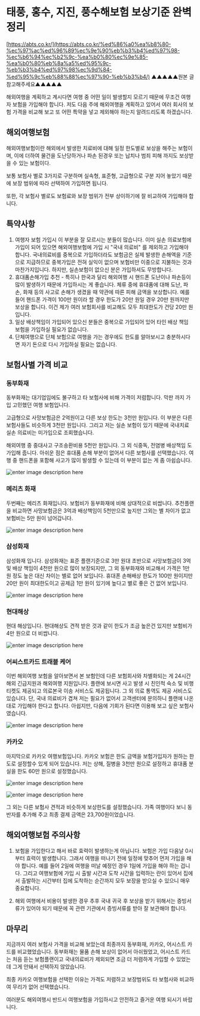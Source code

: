 ﻿# 태풍, 홍수, 지진, 풍수해보험 보상기준 완벽정리

[https://abts.co.kr/](https://abts.co.kr/%ed%86%a0%ea%b8%80-%ec%97%ac%ed%96%89%ec%9e%90%eb%b3%b4%ed%97%98-%ec%b6%94%ec%b2%9c-%ea%b0%80%ec%9e%85-%ea%b0%80%eb%8a%a5%ed%95%9c-%eb%b3%b4%ed%97%98%ec%9d%84-%ed%95%9c%eb%88%88%ec%97%90-%eb%b3%b4/)
▲▲▲▲▲원본 글 참고해주세요▲▲▲▲▲

해외여행을 계획하고 계시다면 여행 중 어떤 일이 발생할지 모르기 때문에 무조건 여행자 보험을 가입해야 합니다. 저도 다음 주에 해외여행을 계획하고 있어서 여러 회사의 보험 가격을 비교해 보고 또 어떤 특약을 넣고 제외해야 하는지 알려드리도록 하겠습니다.

## 해외여행보험
해외여행보험이란 해외에서 발생한 치료비에 대해 일정 한도별로 보상을 해주는 보험이며, 이에 더하여 물건을 도난당하거나 파손 된경우 또는 납치나 범죄 피해 까지도 보상받을 수 있는 보험이다. 

보통 보험사 별로 3가지로 구분하며 실속형, 표준형, 고급형으로 구분 지어 놓았기 때문에 보장 범위에 따라 선택하여 가입하면 됩니다.

또한, 각 보험사 별로도 보험료와 보장 범위가 전부 상이하기에 잘 비교하여 가입해야 합니다. 

## 특약사항
1. 여행자 보험 가입시 이 부분을 잘 모르시는 분들이 많습니다. 이미 실손 의료보험에  가입이 되어 있으면 해외여행보험에 가입 시 "국내 의료비" 를 제외하고 가입해야 합니다. 국내의료비를 중복으로 가입하더라도 보험금은 실제 발생한 손해액을 기준으로 지급하므로 중복가입은 전혀 실익이 없으며 보험비만 이중으로 지불하는 것과 마찬가지입니다.  하지만, 실손보험이 없으신 분은 가입하셔도 무방합니다.
2. 휴대품손해가입 추천 - 특히나 한국과 달리 해외여행 시 핸드폰 도난이나 파손등이 많이 발생하기 때문에 가입하시는 게 좋습니다. 체류 중에 휴대품에 대해 도난, 파손, 화재 등의 사고로 손해가 생겼을 때 약관에 따른 피해 금액을 보상합니다. 예를 들어 핸드폰 가격이 100만 원이라 할 경우 한도가 20만 원일 경우 20만 원까지만 보상을 합니다. 이건 제가 여러 보험회사를 비교해도 모두 최대한도가 건당 20만 원입니다. 
3. 일상 배상책임이 가입되어 있으신 분들은 중복으로 가입되어 있어 타인 배상 책임 보험을 가입하실 필요가 없습니다. 
4. 단체여행으로 단체 보험으로 여행을 가는 경우에도 한도를 알아보시고 충분하시다면 자기 돈으로 다시 가입하실 필요는 없습니다. 

## 보험사별 가격 비교
### 동부화재
동부화재는 대기업임에도 불구하고  타 보험사에 비해 가격이 저렴합니다. 막판 까지 가입 고민했던 여행 보험입니다. 

고급형으로 사망보험금은 2억원이고 다른 보상 한도는 3천만 원입니다. 이 부분은 다른 보험사들도 비슷하게 3천만 원입니다. 그리고 저는 실손 보험이 있기 때문에 국내치료 실손 의료비는 미가입으로 조회했습니다. 

해외여행 중 중대사고 구조송환비용 5천만 원입니다.  그 외 식중독, 전염병 배상책임 도 가입해 줍니다. 아쉬운 점은 휴대품 손해 부분이 없어서 다른 보험사를 선택했습니다. 여행 중 핸드폰을 포함해 사고가 많이 발생할 수 있는데 이 부분이 없는 게 좀 아쉽습니다. 

![enter image description here](https://img1.daumcdn.net/thumb/R1280x0/?scode=mtistory2&fname=https://blog.kakaocdn.net/dn/bPF5C9/btsG5vyETiO/LzsK0u1Jo3vEACobYJw49K/img.png)

### 메리츠 화재
두번째는 메리츠 화재입니다. 보험비가 동부화재에 비해 상대적으로 비쌉니다. 추천플랜을 비교하면 사망보험금은 3억과 배상책임이 5천만으로 높지만 그외는 별 차이가 없고 보험비는 5만 원이 넘어갑니다. 

![enter image description here](https://img1.daumcdn.net/thumb/R1280x0/?scode=mtistory2&fname=https://blog.kakaocdn.net/dn/ACqpI/btsG5USh0iu/ok2XLNCoQndckL0StoHDkK/img.png)

### 삼성화재
삼성화재 입니다.  삼성화재는 표준 플랜기준으로 3만 원대 초반으로 사망보험금이 3억 및 배상 책임이 4천만 원으로 많이 보장되지만, 그 외 동부화재와 비교해서 가격은 1만 원 정도 높은 대신 차이는 별로 없어 보입니다. 휴대폰 손해배상 한도가 100만 원이지만 20만 원이 최대한도이고 공제금 1만 원이 있기에 높다고 별로 좋은 건 없어 보입니다. 

![enter image description here](https://img1.daumcdn.net/thumb/R1280x0/?scode=mtistory2&fname=https://blog.kakaocdn.net/dn/dKDoYk/btsG8BwV98W/YLi0OfT56oZfToe4UEXqw0/img.png)

### 현대해상
현대 해상입니다. 현대해상도 견적 받은 것과 같이 한도가 조금 높은건 있지만 보험비가 4만 원으로 더 비쌉니다. 

![enter image description here](https://img1.daumcdn.net/thumb/R1280x0/?scode=mtistory2&fname=https://blog.kakaocdn.net/dn/dShReu/btsG8FlMu3w/geDQZI0yD8g2kvTt6HdWK1/img.png)

### 어씨스트카드 트래블 케어
이번 해외여행 보험을 알아보면서 본 보험인데 다른 보험회사와 차별화되는 게 24시간 해외 긴급지원과 해외여행 지원입니다. 플랜에 보시면 사고 발생 시 친인척 숙소 및 비행 티켓도 제공되고 의료본국 이송 서비스도 제공됩니다.  그 외 의료 통역도 제공 서비스도 있습니다. 단, 국내 의료비가 겹쳐 저는 필요가 없어서 고객센터에 문의하니 플랜에 나온 대로 가입해야 한다고 합니다. 아쉽지만, 다음에 기회가 된다면 이용해 보고 싶은 보험사였습니다. 

![enter image description here](https://img1.daumcdn.net/thumb/R1280x0/?scode=mtistory2&fname=https://blog.kakaocdn.net/dn/bFCmtK/btsG5Urc4UG/dKBddWBEUr7GRx9W4AA3P1/img.png)

### 카카오
마지막으로 카카오 여행보험입니다. 
카카오 보험은 한도 금액을 보험가입자가 원하는 한도로 설정할수 있게 되어 있습니다. 저는 상해, 질병을 3천만 원으로 설정하고 휴대품 분실을 한도 60만 원으로 설정했습니다. 

![enter image description here](https://img1.daumcdn.net/thumb/R1280x0/?scode=mtistory2&fname=https://blog.kakaocdn.net/dn/b9ITN2/btsG6bfbLch/PuE9lKx65dbOavwGx8bKWK/img.jpg)

![enter image description here](https://img1.daumcdn.net/thumb/R1280x0/?scode=mtistory2&fname=https://blog.kakaocdn.net/dn/kHxeM/btsG51cNkAU/FihquMJp0DZnUjKZOa4bh1/img.jpg)

그 외는 다른 보험사 견적과 비슷하게 보상한도를 설정했습니다. 가족 여행이다 보니 동반자를 추가해 주고 최종 결제 금액은 23,700원이었습니다. 

## 해외여행보험 주의사항
1. 보험을 가입한다고 해서 바로 효력이 발생하는게 아닙니다. 보험은 가입 다음날 0시부터 효력이 발생합니다. 그래서 여행을 떠나기 전에 일정에 맞추어 먼저 가입을 해야 합니다. 예를 들어 2일에 여행을 떠날 예정인 경우 1일에 가입을 해야 하는 겁니다. 그리고 여행보험에 가입 시 출발 시간과 도착 시간을 입력하는 란이 있어서 집에서 출발하는 시간부터 집에 도착하는 순간까지 모두 보장을 받으실 수 있으니 매우 중요합니다. 

2. 해외 여행에서 비용이 발생한 경우 추후 국내 귀국 후 보상을 받기 위해서는 증빙서류가 있어야 되기 때문에 꼭 관련 기관에서 증빙서류를 받아 잘 보관해야 합니다. 

## 마무리
지금까지 여러 보험사 가격을 비교해 보았는데 최종까지 동부화재, 카카오, 어시스트 카드를 비교했었습니다. 동부화재는 물품 손해 보상이 없어서 아쉬웠었고, 어시스트 카드는 처음 듣는 보험플랜이고 국내의료비가 제외되면 조금 더 저렴하게 가입할 수 있었는데 그게 안돼서 선택하지 않았습니다.

최종 카카오 여행보험을 선택한 이유는 가격도 저렴하고 보장범위도 타 보험사와 비교하여 무리가 없어 선택했습니다. 

여러분도 해외여행시 반드시 여행보험을 가입하시고 안전하고 즐거운 여행 되시기 바랍니다.